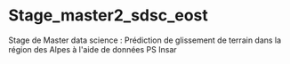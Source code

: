 # Stage_master2_sdsc_eost
Stage de Master data science : Prédiction de glissement de terrain dans la région des Alpes à l'aide de données PS Insar
